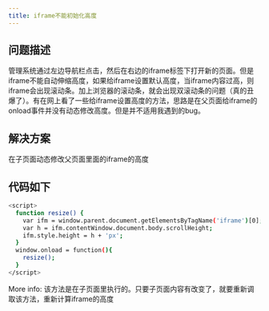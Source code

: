```yaml
---
title: iframe不能初始化高度
---
```

## 问题描述
管理系统通过左边导航栏点击，然后在右边的iframe标签下打开新的页面。但是iframe不能自动伸缩高度，如果给iframe设置默认高度，当iframe内容过高，则iframe会出现滚动条。加上浏览器的滚动条，就会出现双滚动条的问题（真的丑爆了）。有在网上看了一些给iframe设置高度的方法，思路是在父页面给iframe的onload事件并没有动态修改高度。但是并不适用我遇到的bug。
## 解决方案
在子页面动态修改父页面里面的iframe的高度
## 代码如下
``` bash
<script>
  function resize() {
    var ifm = window.parent.document.getElementsByTagName('iframe')[0];
    var h = ifm.contentWindow.document.body.scrollHeight;
    ifm.style.height = h + 'px';
  }
  window.onload = function(){
    resize();
  }
</script>
```

More info: 该方法是在子页面里执行的。只要子页面内容有改变了，就要重新调取该方法，重新计算iframe的高度